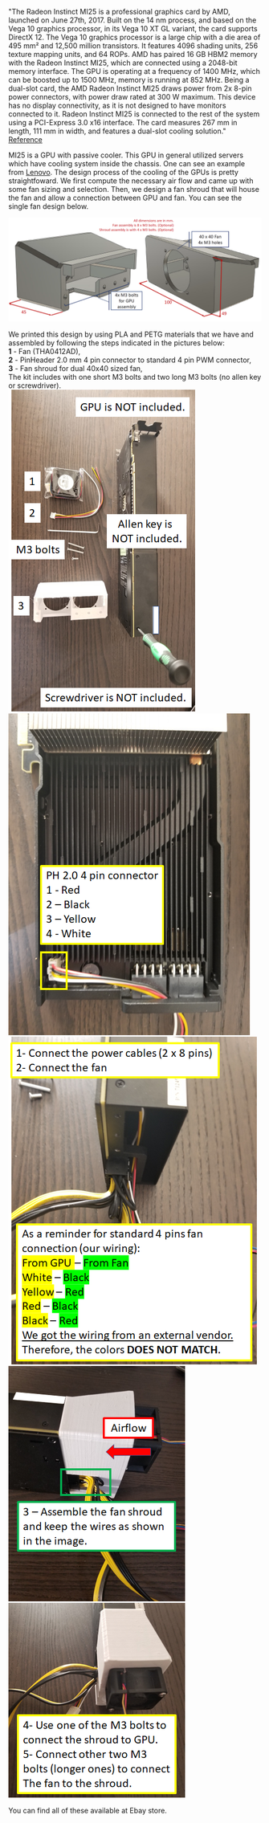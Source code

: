 "The Radeon Instinct MI25 is a professional graphics card by AMD, launched on June 27th, 2017. Built on the 14 nm process, and based on the Vega 10 graphics processor, in its Vega 10 XT GL variant, the card supports DirectX 12. The Vega 10 graphics processor is a large chip with a die area of 495 mm² and 12,500 million transistors. It features 4096 shading units, 256 texture mapping units, and 64 ROPs. AMD has paired 16 GB HBM2 memory with the Radeon Instinct MI25, which are connected using a 2048-bit memory interface. The GPU is operating at a frequency of 1400 MHz, which can be boosted up to 1500 MHz, memory is running at 852 MHz.
Being a dual-slot card, the AMD Radeon Instinct MI25 draws power from 2x 8-pin power connectors, with power draw rated at 300 W maximum. This device has no display connectivity, as it is not designed to have monitors connected to it. Radeon Instinct MI25 is connected to the rest of the system using a PCI-Express 3.0 x16 interface. The card measures 267 mm in length, 111 mm in width, and features a dual-slot cooling solution." [Reference](https://www.techpowerup.com/gpu-specs/radeon-instinct-mi25.c2983)

MI25 is a GPU with passive cooler. This GPU in general utilized servers which have cooling system inside the chassis. One can see an example from [Lenovo](https://pubs.lenovo.com/sr670/install_a_GPU_AMD.html). The design process of the cooling of the GPUs is pretty straightfoward. We first compute the necessary air flow and came up with some fan sizing and selection. Then, we design a fan shroud that will house the fan and allow a connection between GPU and fan. You can see the single fan design below.

![FanShroudDesign](../../Media/MI25GPUFanShroud1.PNG)

We printed this design by using PLA and PETG materials that we have and assembled by following the steps indicated in the pictures below:  
**1** - Fan (THA0412AD),  
**2** - PinHeader 2.0 mm 4 pin connector to standard 4 pin PWM connector,  
**3** - Fan shroud for dual 40x40 sized fan,  
The kit includes with one short M3 bolts and two long M3 bolts (no allen key or screwdriver).  
![GPU1](../../Media/GPU1.png)
![GPU2](../../Media/GPU2.png)
![GPU3](../../Media/GPU3.png)
![GPU4](../../Media/GPU4.png)
![GPU5](../../Media/GPU5.png)


You can find all of these available at Ebay store.
